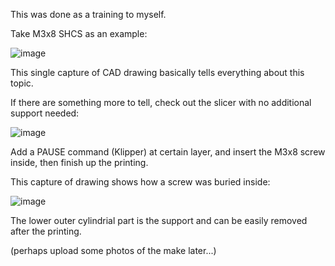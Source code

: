 This was done as a training to myself. 

Take M3x8 SHCS as an example: 

![image](https://github.com/treesess/STEAMRELAY/assets/20311124/82863609-83f2-43fb-b4a5-b3ef58a36591)

This single capture of CAD drawing basically tells everything about this topic. 

If there are something more to tell, check out the slicer with no additional support needed: 

![image](https://github.com/treesess/STEAMRELAY/assets/20311124/2744b855-8883-4120-940c-a062bf6f88eb)

Add a PAUSE command (Klipper) at certain layer, and insert the M3x8 screw inside, then finish up the printing. 

This capture of drawing shows how a screw was buried inside: 

![image](https://github.com/treesess/STEAMRELAY/assets/20311124/8e9bc14d-9094-44d8-b1be-374273ae8882)

The lower outer cylindrial part is the support and can be easily removed after the printing. 

(perhaps upload some photos of the make later...)
